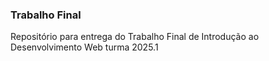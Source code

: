 ### Trabalho Final

Repositório para entrega do Trabalho Final de Introdução ao Desenvolvimento Web turma 2025.1

